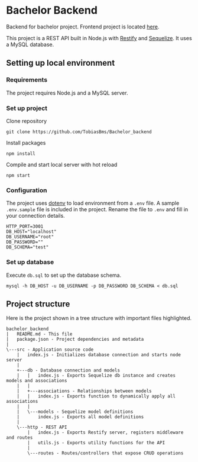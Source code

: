 # Bachelor Backend
Backend for bachelor project. Frontend project is located [here](https://github.com/TobiasBms/Bachelor_frontend).

This project is a REST API built in Node.js with [Restify](http://restify.com/) and [Sequelize](https://sequelize.org/). It uses a MySQL database.

## Setting up local environment
### Requirements
The project requires Node.js and a MySQL server.

### Set up project
Clone repository
```
git clone https://github.com/TobiasBms/Bachelor_backend
```
Install packages
```
npm install
```
Compile and start local server with hot reload
```
npm start
```

### Configuration
The project uses [dotenv](https://github.com/motdotla/dotenv) to load environment from a `.env` file. A sample `.env.sample` file is included in the project. Rename the file to `.env` and fill in your connection details.
```
HTTP_PORT=3001
DB_HOST="localhost"
DB_USERNAME="root"
DB_PASSWORD=""
DB_SCHEMA="test"
```

### Set up database
Execute `db.sql` to set up the database schema.
```
mysql -h DB_HOST -u DB_USERNAME -p DB_PASSWORD DB_SCHEMA < db.sql
```

## Project structure
Here is the project shown in a tree structure with important files highlighted.
```
bachelor_backend
|   README.md - This file
|   package.json - Project dependencies and metadata
|
\---src - Application source code
    |   index.js - Initializes database connection and starts node server
    |
    +---db - Database connection and models
    |   |   index.js - Exports Sequelize db instance and creates models and associations
    |   |
    |   +---associations - Relationships between models
    |   |   index.js - Exports function to dynamically apply all associations
    |   |
    |   \---models - Sequelize model definitions
    |       index.js - Exports all model definitions
    |               
    \---http - REST API
        |   index.js - Exports Restify server, registers middleware and routes
        |   utils.js - Exports utility functions for the API
        |
        \---routes - Routes/controllers that expose CRUD operations
```